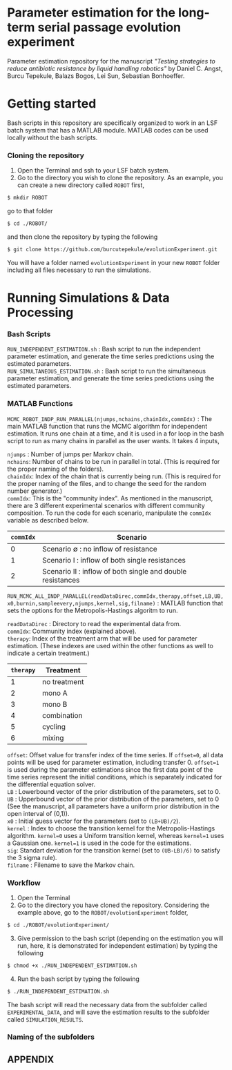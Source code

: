 # Parameter estimation for the long-term serial passage evolution experiment
Parameter estimation repository for the manuscript _"Testing strategies to reduce antibiotic resistance by liquid handling robotics"_  by Daniel C. Angst, Burcu Tepekule, Balazs Bogos, Lei Sun, Sebastian Bonhoeffer.

# Getting started

Bash scripts in this repository are specifically organized to work in an LSF batch system that has a MATLAB module. MATLAB codes can be used locally without the bash scripts. 

### Cloning the repository
1) Open the Terminal and ssh to your LSF batch system.
2) Go to the directory you wish to clone the repository. As an example, you can create a new directory called ``ROBOT``  first,

```sh 
$ mkdir ROBOT
```

go to that folder

```sh 
$ cd ./ROBOT/
```

and then clone the repository by typing the following

```sh 
$ git clone https://github.com/burcutepekule/evolutionExperiment.git
```
You will have a folder named ``evolutionExperiment`` in your new ``ROBOT`` folder including all files necessary to run the simulations.

# Running Simulations & Data Processing
### Bash Scripts

``RUN_INDEPENDENT_ESTIMATION.sh`` :  Bash script to run the independent parameter estimation, and generate the time series predictions using the estimated parameters.<br/>
``RUN_SIMULTANEOUS_ESTIMATION.sh`` : Bash script to run the simultaneous parameter estimation, and generate the time series predictions using the estimated parameters.

### MATLAB Functions

``MCMC_ROBOT_INDP_RUN_PARALLEL(njumps,nchains,chainIdx,commIdx)`` :  The main MATLAB function that runs the MCMC algorithm for independent estimation. It runs one chain at a time, and it is used in a for loop in the bash script to run as many chains in parallel as the user wants. It takes 4 inputs, 

``njumps`` : Number of jumps per Markov chain.<br/>
``nchains``: Number of chains to be run in parallel in total. (This is required for the proper naming of the folders).<br/>
``chainIdx``: Index of the chain that is currently being run. (This is required for the proper naming of the files, and to change the seed for the random number generator.)<br/>
``commIdx``: This is the "community index". As mentioned in the manuscript, there are 3 different experimental scenarios with different community composition. To run the code for each scenario, manipulate the ``commIdx`` variable as described below. 

| ``commIdx``   | Scenario | 
| ------------- |-------------| 
| 0 | Scenario ∅ : no inflow of resistance | 
| 1 | Scenario I : inflow of both single resistances | 
| 2 | Scenario II : inflow of both single and double resistances | 

``RUN_MCMC_ALL_INDP_PARALLEL(readDataDirec,commIdx,therapy,offset,LB,UB,x0,burnin,sampleevery,njumps,kernel,sig,filname)`` : MATLAB function that sets the options for the Metropolis-Hastings algoritm to run. 

``readDataDirec`` : Directory to read the experimental data from. <br/>
``commIdx``: Community index (explained above). <br/>
``therapy``: Index of the treatment arm that will be used for parameter estimation. (These indexes are used within the other functions as well to indicate a certain treatment.) <br/>


| ``therapy``   | Treatment | 
| ------------- |-------------| 
| 1 | no treatment | 
| 2 | mono A | 
| 3 | mono B | 
| 4 | combination | 
| 5 | cycling | 
| 6 | mixing | 


``offset``: Offset value for transfer index of the time series. If ``offset=0``, all data points will be used for parameter estimation, including transfer 0. ``offset=1`` is used during the parameter estimations since the first data point of the time series represent the initial conditions, which is separately indicated for the differential equation solver. <br/>
``LB`` : Lowerbound vector of the prior distribution of the parameters, set to 0.<br/>
``UB`` : Upperbound vector of the prior distribution of the parameters, set to 0 (See the manuscript, all parameters have a uniform prior distribution in the open interval of (0,1)).<br/>
``x0`` : Initial guess vector for the parameters (set to ``(LB+UB)/2``).<br/>
``kernel`` : Index to choose the transition kernel for the Metropolis-Hastings algorithm. ``kernel=0`` uses a Uniform transition kernel, whereas ``kernel=1`` uses a Gaussian one. ``kernel=1`` is used in the code for the estimations. <br/>
``sig``: Standart deviation for the transition kernel (set to ``(UB-LB)/6)`` to satisfy the 3 sigma rule). <br/>
``filname`` : Filename to save the Markov chain. <br/>

### Workflow

1) Open the Terminal
2) Go to the directory you have cloned the repository. Considering the example above, go to the ``ROBOT/evolutionExperiment`` folder,

```sh 
$ cd ./ROBOT/evolutionExperiment/
```
3) Give permission to the bash script (depending on the estimation you will run, here, it is demonstrated for independent estimation) by typing the following

```sh
$ chmod +x ./RUN_INDEPENDENT_ESTIMATION.sh
```

4) Run the bash script by typing the following 

```sh
$ ./RUN_INDEPENDENT_ESTIMATION.sh
```
The bash script will read the necessary data from the subfolder called ``EXPERIMENTAL_DATA``, and will save the estimation results to the subfolder called ``SIMULATION_RESULTS``. 

### Naming of the subfolders


## APPENDIX

